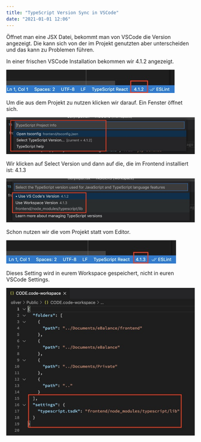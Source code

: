 ```yaml
---
title: "TypeScript Version Sync in VSCode"
date: "2021-01-01 12:06"
---
```


Öffnet man eine JSX Datei, bekommt man von VSCode die Version angezeigt. Die kann sich von der im Projekt genutzten aber unterscheiden und das kann zu Problemen führen.

In einer frischen VSCode Installation bekommen wir 4.1.2 angezeigt.

![Screenshot](../images/6-1.jpg)

Um die aus dem Projekt zu nutzen klicken wir darauf. Ein Fenster öffnet sich.

![Screenshot](../images/6-2.jpg)

Wir klicken auf Select Version und dann auf die, die im Frontend installiert ist: 4.1.3

![Screenshot](../images/6-3.jpg)

Schon nutzen wir die vom Projekt statt vom Editor.

![Screenshot](../images/6-4.jpg)

Dieses Setting wird in eurem Workspace gespeichert, nicht in euren VSCode Settings.

![Screenshot](../images/6-5.jpg)
